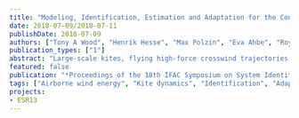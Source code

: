 ```yaml
---
title: "Modeling, Identification, Estimation and Adaptation for the Control of Power-Generating Kites"
date: 2018-07-09/2018-07-11
publishDate: 2018-07-09
authors: ["Tony A Wood", "Henrik Hesse", "Max Polzin", "Eva Ahbe", "Roy S Smith"]
publication_types: ["1"]
abstract: "Large-scale kites, flying high-force crosswind trajectories, have been proposed for wind power generation. A two phase operational cycle generates net positive power using a ground-based motor/generator. In the traction phase the kite flies a high-force trajectory while reeling out the generator-connected tethers. A low-force retraction phase reels in the tethers and returns the kite to the start of the cycle. Highly variable conditions and significant uncertainty in the dynamics pose challenges to autonomous, well-controlled flight. The control task is divided into trajectory generation and tracking components and the most uncertain parameters in the model are identified online. The control structure uses these parameters in a robust framework resulting in an experimentally verified adaptive control scheme."
featured: false
publication: "*Proceedings of the 18th IFAC Symposium on System Identification SYSID 2018*"
tags: ["Airborne wind energy", "Kite dynamics", "Identification", "Adaptive control", "Estimation"]
projects:
- ESR13
---
```


